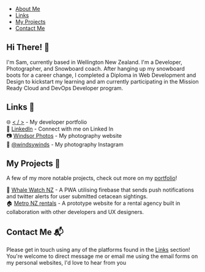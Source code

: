 

* [About Me](#hi-there)
* [Links](#links)
* [My Projects](#my-projects)
* [Contact Me](#contact)


## Hi There! 👋

I'm Sam, currently based in Wellington New Zealand. I'm a Developer, Photographer, and Snowboard coach. After hanging up my snowboard boots for a career change, I completed a Diploma in Web Development and Design to kickstart my learning and am currently participating in the Mission Ready Cloud and DevOps Developer program. 


## Links 🔗

🌐 [< / >](https://windsywinds.github.com) - My developer portfolio<br/>
👔 [LinkedIn](https://www.linkedin.com/in/windsor-sam/) - Connect with me on Linked In<br/>
📷 [Windsor Photos](https://windsorphoto.netlify.app) - My photography website<br/>
🗻 [@windsywinds](https://instagram.com/windsywinds) - My photography Instagram

## My Projects 🚧

A few of my more notable projects, check out more on my [portfolio](https://windsywinds.github.com)!

🐳 [Whale Watch NZ](https://github.com/windsywinds/whalewatch) - A PWA utilising firebase that sends push notifications and twitter alerts for user submitted cetacean sightings.<br/>
🏠 [Metro NZ rentals](https://github.com/windsywinds/Mission_5_Final) - A prototype website for a rental agency built in collaboration with other developers and UX designers.

## Contact Me 📬

Please get in touch using any of the platforms found in the [Links](#links) section! You're welcome to direct message me or email me using the email forms on my personal websites, I'd love to hear from you